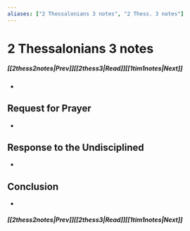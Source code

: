 ```yaml
---
aliases: ["2 Thessalonians 3 notes", "2 Thess. 3 notes"]
---
```

# 2 Thessalonians 3 notes
##### <span class=arrow-left></span>[[2thess2notes|Prev]]<span class=navigation-separator></span>[[2thess3|Read]]<span class=navigation-separator></span>[[1tim1notes|Next]]<span class=arrow-right></span>
- 
## Request for Prayer
- 
## Response to the Undisciplined
- 
## Conclusion
- 
##### <span class=arrow-left></span>[[2thess2notes|Prev]]<span class=navigation-separator></span>[[2thess3|Read]]<span class=navigation-separator></span>[[1tim1notes|Next]]<span class=arrow-right></span>